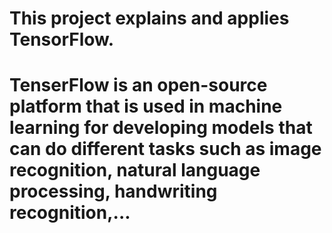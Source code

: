 # This project explains and applies TensorFlow.
# TenserFlow is an open-source platform that is used in machine learning for developing models that can do different tasks such as image recognition, natural language processing, handwriting recognition,...